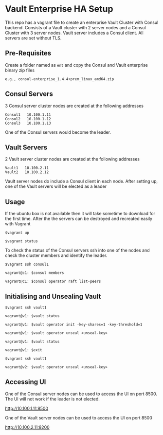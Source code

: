 # Vault Enterprise HA Setup
This repo has a vagrant file to create an enterprise Vault Cluster with Consul backend.  Consists of a Vault cluster with 2 server nodes and a Consul Cluster with 3 server nodes. Vault server includes a Consul client. All servers are set without TLS.

## Pre-Requisites
Create a folder named as ```ent``` and copy the Consul and Vault enterprise binary zip files

```e.g., consul-enterprise_1.4.4+prem_linux_amd64.zip```

## Consul Servers
3 Consul server cluster nodes are created at the following addresses

```
Consul1   10.100.1.11
Consul2   10.100.1.12
Consul3   10.100.1.13
```

One of the Consul servers would become the leader.

## Vault Servers
2 Vault server cluster nodes are created at the following addresses

```
Vault1   10.100.2.11
Vault2   10.100.2.12
```

Vault server nodes do include a Consul client in each node. After setting up, one of the Vault servers will be elected as a leader

## Usage
If the ubuntu box is not available then it will take sometime to download for the first time.  After the the servers can be destroyed and recreated easily with Vagrant

```
$vagrant up

$vagrant status

```

To check the status of the Consul servers ssh into one of the nodes and check the cluster members and identify the leader.

```
$vagrant ssh consul1

vagrant@c1: $consul members

vagrant@c1: $consul operator raft list-peers 

```

## Initialising and Unsealing Vault
```
$vagrant ssh vault1

vagrant@v1: $vault status

vagrant@v1: $vault operator init -key-shares=1 -key-threshold=1

vagrant@v1: $vault operator unseal <unseal-key>

vagrant@v1: $vault status

vagrant@v1: $exit

$vagrant ssh vault1

vagrant@v2: $vault operator unseal <unseal-key>

```

## Accessing UI
One of the Consul server nodes can be used to access the UI on port 8500.  The UI will not work if the leader is not elected.

http://10.100.1.11:8500 

One of the Vault server nodes can be used to access the UI on port 8500

http://10.100.2.11:8200 




